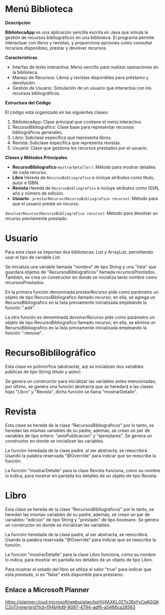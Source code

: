 # Menú Biblioteca

**Descripción**

**BibliotecaApp** es una aplicación sencilla escrita en Java que simula la gestión de recursos bibliográficos en una biblioteca. El programa permite interactuar con libros y revistas, y proporciona opciones como consultar recursos disponibles, prestar y devolver recursos.

**Características**
- Interfaz de texto interactiva: Menú sencillo para realizar operaciones en la biblioteca.
- Manejo de Recursos: Libros y revistas disponibles para préstamo y devolución.
- Gestión de Usuario: Simulación de un usuario que interactúa con los recursos bibliográficos.

**Estructura del Código**

El código está organizado en las siguientes clases:
1. BibliotecaApp: Clase principal que contiene el menú interactivo.
2. RecursoBibliografico: Clase base para representar recursos bibliográficos generales.
3. Libro: Subclase específica que representa libros.
4. Revista: Subclase específica que representa revistas.
5. Usuario: Clase que gestiona los recursos prestados por el usuario.

**Clases y Métodos Principales**

- **RecursoBibliografico** `mostrarDetalle()`: Método para mostrar detalles de cada recurso.
- **Libro** Hereda de `RecursoBibliografico` e incluye atributos como título, autor e ISBN.
- **Revista** Hereda de `RecursoBibliografico` e incluye atributos como ISSN, año y número de edición.
- **Usuario** :
`prestarRecurso(RecursoBibliografico recurso)`: Método para que el usuario preste un recurso.

`devolverRecurso(RecursoBibliografico recurso)`: Método para devolver un recurso previamente prestado.

# Usuario

Para esta clase se importan dos bibliotecas: List y ArrayList, permitiendo usar el tipo de variable List.

Se inicializa una variable llamada "nombre" de tipo String y una "lista" que guardará objetos de "RecursosBibliograficos" llamada *recursosPrestados*.
También, se crea un constructor en donde se inicializa tanto nombre como recursosPrestados.

En la primera función denominada *prestarRecurso* pide como parámetro un objeto de tipo RecursoBibliografico llamado recurso; en ella, se agrega un RecursoBibliografico en la lista previamente inicializada empleando la función ".add".

La otra función es denominada *devolverRecurso* pide como parámetro un objeto de tipo RecursoBibliografico llamado recurso; en ella, se elimina un RecursoBibliografico en la lista previamente inicializada empleando la función ".remove".

# RecursoBiblilográfico

Esta clase es polimórfica (abstracta), aqí se inicializan dos variables públicas de tipo String (titulo y autor).

Se genera un constructor para inicializar las variables antes mencionadas; por último, se genera una función abstracta que se heredará a las clases hijas "Libro" y "Revista", dicha función se llama "mostrarDetalle".

# Revista

Esta clase se hereda de la clase "RecursosBibliograficos" por lo tanto, se heredan las mismas variables de su padre; además, se crean un par de variables de tipo entero: "anioPublicacion" y "ejemplares". Se genera un constructor en donde se inicializan las variables.

La función heredada de la clase padre, al ser abstracta, se reescribirá. Usando la palabra reservada "@Override" para indicar que se reescribe la función.

La función "mostrarDetalle" para la clase Revista funciona, como su nombre lo indica, para mostrar en pantalla los detalles de un objeto de tipo Revista.

# Libro

Esta clase se hereda de la clase "RecursosBibliograficos" por lo tanto, se heredan las mismas variables de su padre; además, se crean un par de variables: "edicion" de tipo String y "prestado" de tipo booleano. Se genera un constructor en donde se inicializan las variables.

La función heredada de la clase padre, al ser abstracta, se reescribirá. Usando la palabra reservada "@Override" para indicar que se reescribe la función.

La función "mostrarDetalle" para la clase Libro funciona, como su nombre lo indica, para mostrar en pantalla los detalles de un objeto de tipo Libro.

Para mostrar el estado del libro se utiliza el valor "true" para indicar que está prestado, si es "false" está disponible para préstamo.

## Enlace a Microsoft Planner
https://planner.cloud.microsoft/webui/plan/bzHV4AXKL02Ts38sYvCeAGQAC2gT/view/grid?tid=f94bf4d9-8097-4794-adf6-a5466ca28563
